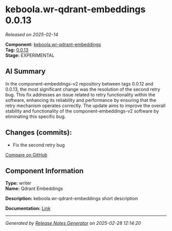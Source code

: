 # keboola.wr-qdrant-embeddings 0.0.13

_Released on 2025-02-14_

**Component:** [keboola.wr-qdrant-embeddings](https://github.com/keboola/component-embeddings-v2)  
**Tag:** [0.0.13](https://github.com/keboola/component-embeddings-v2/releases/tag/0.0.13)  
**Stage:** EXPERIMENTAL  


## AI Summary
In the component-embeddings-v2 repository between tags 0.0.12 and 0.0.13, the most significant change was the resolution of the second retry bug. This fix addresses an issue related to retry functionality within the software, enhancing its reliability and performance by ensuring that the retry mechanism operates correctly. The update aims to improve the overall stability and functionality of the component-embeddings-v2 software by eliminating this specific bug.



## Changes (commits):


- Fix the second retry bug 
  



[Compare on GitHub](https://github.com/component-embeddings-v2/compare/0.0.12...0.0.13)



## Component Information
**Type:** writer  
**Name:** Qdrant Embeddings  

**Description:** keboola.wr-qdrant-embeddings short description  


**Documentation:** [Link](https://github.com/keboola/component-embeddings-v2/blob/master/README.md)  



---
_Generated by [Release Notes Generator](https://github.com/keboola/release-notes-generator) on 2025-02-28 12:14:20_ 